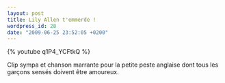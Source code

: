 ```yaml
---
layout: post
title: Lily Allen t'emmerde !
wordpress_id: 28
date: "2009-06-25 23:52:05 +0200"
---
```


{% youtube q1P4_YCFtkQ %}

Clip sympa et chanson marrante pour la petite peste anglaise dont tous les
garçons sensés doivent être amoureux.
